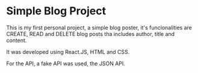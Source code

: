 # Simple Blog Project

This is my first personal project, a simple blog poster, it's funcionalities are CREATE, READ and DELETE blog posts tha includes author, title and content.

It was developed using React.JS, HTML and CSS.

For the API, a fake API was used, the JSON API.

